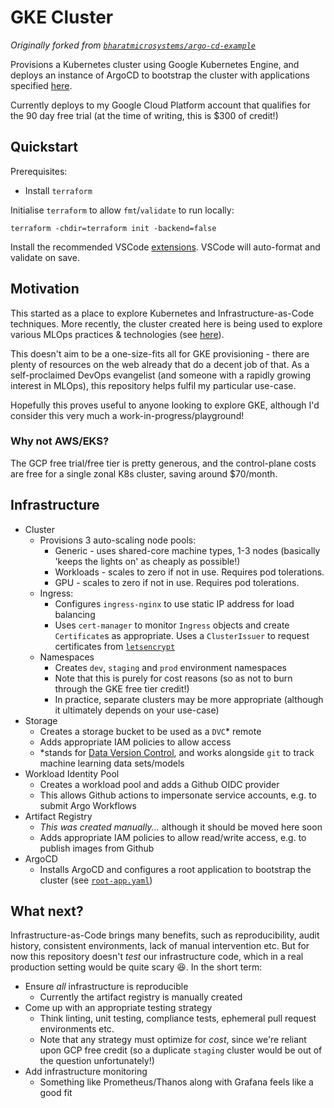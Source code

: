 # GKE Cluster

_Originally forked from [`bharatmicrosystems/argo-cd-example`](https://github.com/bharatmicrosystems/argo-cd-example)_

Provisions a Kubernetes cluster using Google Kubernetes Engine, and deploys an instance of ArgoCD to bootstrap the cluster with applications specified [here](https://github.com/paulsilcock/app-of-apps).

Currently deploys to my Google Cloud Platform account that qualifies for the 90 day free trial (at the time of writing, this is $300 of credit!)

## Quickstart
Prerequisites:
* Install `terraform`
  
Initialise `terraform` to allow `fmt`/`validate` to run locally:
```
terraform -chdir=terraform init -backend=false
```
Install the recommended VSCode [extensions](.vscode/extensions.json). VSCode will auto-format and validate on save.

## Motivation

This started as a place to explore Kubernetes and Infrastructure-as-Code techniques. More recently, the cluster created here is being used to explore various MLOps practices & technologies (see [here](https://github.com/paulsilcock/mlops)).

This doesn't aim to be a one-size-fits all for GKE provisioning - there are plenty of resources on the web already that do a decent job of that. As a self-proclaimed DevOps evangelist (and someone with a rapidly growing interest in MLOps), this repository helps fulfil my particular use-case.

Hopefully this proves useful to anyone looking to explore GKE, although I'd consider this very much a work-in-progress/playground!

### Why not AWS/EKS?
The GCP free trial/free tier is pretty generous, and the control-plane costs are free for a single zonal K8s cluster, saving around $70/month.

## Infrastructure

* Cluster
  * Provisions 3 auto-scaling node pools:
    * Generic - uses shared-core machine types, 1-3 nodes (basically 'keeps the lights on' as cheaply as possible!)
    * Workloads - scales to zero if not in use. Requires pod tolerations.
    * GPU - scales to zero if not in use. Requires pod tolerations.
  * Ingress:
    * Configures `ingress-nginx` to use static IP address for load balancing
    * Uses `cert-manager` to monitor `Ingress` objects and create `Certificate`s as appropriate. Uses a `ClusterIssuer` to request certificates from [`letsencrypt`](https://letsencrypt.org/)
  * Namespaces
    * Creates `dev`, `staging` and `prod` environment namespaces
    * Note that this is purely for cost reasons (so as not to burn through the GKE free tier credit!)
    * In practice, separate clusters may be more appropriate (although it ultimately depends on your use-case)
* Storage
  * Creates a storage bucket to be used as a `DVC`* remote
  * Adds appropriate IAM policies to allow access
  * *stands for [Data Version Control](https://dvc.org/), and works alongside `git` to track machine learning data sets/models
* Workload Identity Pool
  * Creates a workload pool and adds a Github OIDC provider
  * This allows Github actions to impersonate service accounts, e.g. to submit Argo Workflows
* Artifact Registry
  * _This was created manually..._ although it should be moved here soon
  * Adds appropriate IAM policies to allow read/write access, e.g. to publish images from Github
* ArgoCD
  * Installs ArgoCD and configures a root application to bootstrap the cluster (see [`root-app.yaml`](manifests/root-app.yaml))

## What next?

Infrastructure-as-Code brings many benefits, such as reproducibility, audit history, consistent environments,  lack of manual intervention etc. But for now this repository doesn't _test_ our infrastructure code, which in a real production setting would be quite scary 😆. In the short term:
* Ensure _all_ infrastructure is reproducible
  * Currently the artifact registry is manually created
* Come up with an appropriate testing strategy
  * Think linting, unit testing, compliance tests, ephemeral pull request environments etc.
  * Note that any strategy must optimize for _cost_, since we're reliant upon GCP free credit (so a duplicate `staging` cluster would be out of the question unfortunately!)
* Add infrastructure monitoring
  * Something like Prometheus/Thanos along with Grafana feels like a good fit
